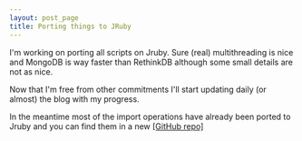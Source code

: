 ```yaml
---
layout: post_page
title: Porting things to JRuby
---
```


I'm working on porting all scripts on Jruby.
Sure (real) multithreading is nice and MongoDB is way faster than RethinkDB although some small details are not as nice.

Now that I'm free from other commitments I'll start updating daily (or almost) the blog with my progress.

In the meantime most of the import operations have already been ported to Jruby and you can find them in a new [[GitHub repo]](https://github.com/kappaloris/vcf-mongo)